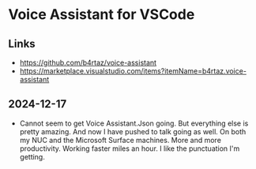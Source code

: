 # Voice Assistant for VSCode

## Links

* https://github.com/b4rtaz/voice-assistant
* https://marketplace.visualstudio.com/items?itemName=b4rtaz.voice-assistant

## 2024-12-17

* Cannot seem to get Voice Assistant.Json going. But everything else is pretty amazing. And now I have pushed to talk going as well. On both my NUC and the Microsoft Surface machines. More and more productivity. Working faster miles an hour. I like the punctuation I'm getting.
